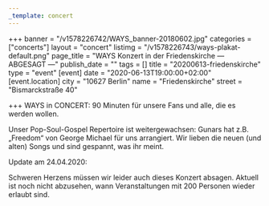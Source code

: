 ```yaml
---
_template: concert
---
```



+++
banner = "/v1578226742/WAYS_banner-20180602.jpg"
categories = ["concerts"]
layout = "concert"
listimg = "/v1578226743/ways-plakat-default.png"
page_title = "WAYS Konzert in der Friedenskirche — ABGESAGT —"
publish_date = ""
tags = []
title = "20200613-friedenskirche"
type = "event"
[event]
date = "2020-06-13T19:00:00+02:00"
[event.location]
city = "10627 Berlin"
name = "Friedenskirche"
street = "Bismarckstraße 40"

+++
WAYS in CONCERT: 90 Minuten für unsere Fans und alle, die es werden wollen.

Unser Pop-Soul-Gospel Repertoire ist weitergewachsen: Gunars hat z.B. „Freedom“ von George Michael für uns arrangiert. Wir lieben die neuen (und alten) Songs und sind gespannt, was ihr meint.

Update am 24.04.2020:

Schweren Herzens müssen wir leider auch dieses Konzert absagen. Aktuell ist noch nicht abzusehen, wann Veranstaltungen mit 200 Personen wieder erlaubt sind.
